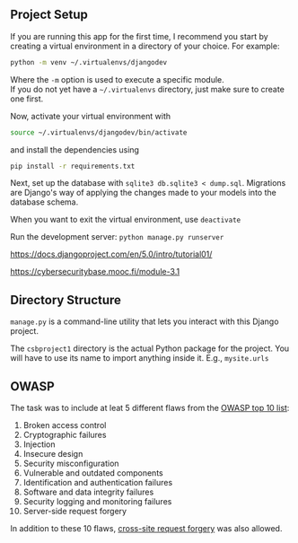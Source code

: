 ## Project Setup

If you are running this app for the first time, I recommend you start by creating a virtual environment in a directory of your choice. For example:
```bash
python -m venv ~/.virtualenvs/djangodev
```
Where the `-m` option is used to execute a specific module.  
If you do not yet have a `~/.virtualenvs` directory, just make sure to create one first.  

Now, activate your virtual environment with
```bash
source ~/.virtualenvs/djangodev/bin/activate
```

and install the dependencies using 
```bash
pip install -r requirements.txt
```

Next, set up the database with `sqlite3 db.sqlite3 < dump.sql`. Migrations are Django's way of applying the changes made to your models into the database schema.

When you want to exit the virtual environment, use `deactivate`

Run the development server: `python manage.py runserver`

https://docs.djangoproject.com/en/5.0/intro/tutorial01/

https://cybersecuritybase.mooc.fi/module-3.1

## Directory Structure

`manage.py` is a command-line utility that lets you interact with this Django project.

The `csbproject1` directory is the actual Python package for the project. You will have to use its name to import anything inside it. E.g., `mysite.urls`

## OWASP

The task was to include at leat 5 different flaws from the [OWASP top 10 list](https://owasp.org/www-project-top-ten/):
1. Broken access control
2. Cryptographic failures
3. Injection
4. Insecure design
5. Security misconfiguration
6. Vulnerable and outdated components
7. Identification and authentication failures
8. Software and data integrity failures
9. Security logging and monitoring failures
10. Server-side request forgery

In addition to these 10 flaws, [cross-site request forgery](https://www.cloudflare.com/learning/security/threats/cross-site-request-forgery/) was also allowed.
